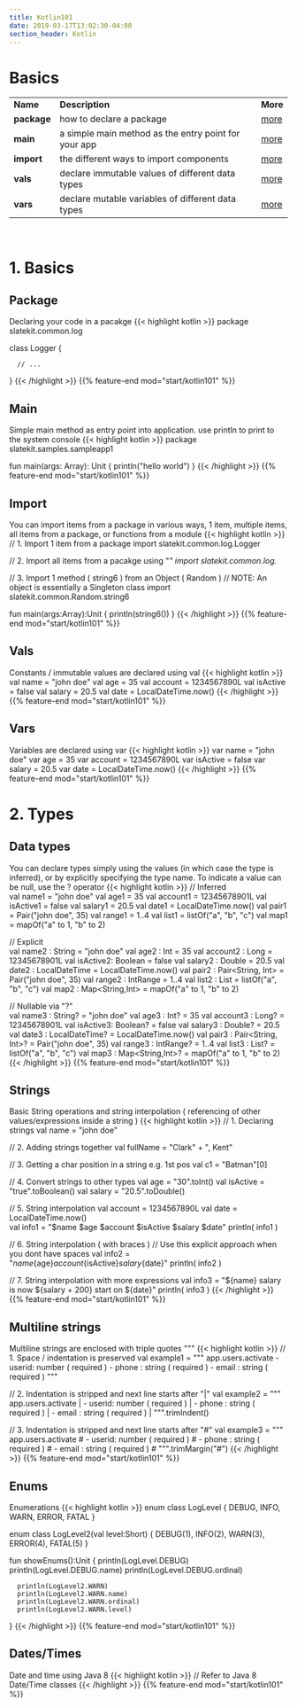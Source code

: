 ```yaml
---
title: Kotlin101
date: 2019-03-17T13:02:30-04:00
section_header: Kotlin
---
```



# Basics
<table class="table table-bordered table-striped">
    <tr>
        <td><strong>Name</strong></td>
        <td><strong>Description</strong></td>
        <td><strong>More</strong></td>
    </tr>
    <tr>
        <td><strong>package</strong></td>
        <td>how to declare a package</td>
        <td><a href="start/kotlin101/#package" class="more"><span class="btn btn-primary">more</span></a></td>
    </tr>
    <tr>
        <td><strong>main</strong></td>
        <td>a simple main method as the entry point for your app</td>
        <td><a href="start/kotlin101#main" class="more"><span class="btn btn-primary">more</span></a></td>
    </tr>
    <tr>
        <td><strong>import</strong></td>
        <td>the different ways to import components</td>
        <td><a href="start/kotlin101#import" class="more"><span class="btn btn-primary">more</span></a></td>
    </tr>
    <tr>
        <td><strong>vals</strong></td>
        <td>declare immutable values of different data types</td>
        <td><a href="start/kotlin101#vals" class="more"><span class="btn btn-primary">more</span></a></td>
    </tr>
    <tr>
        <td><strong>vars</strong></td>
        <td>declare mutable variables of different data types</td>
        <td><a href="start/kotlin101#vars" class="more"><span class="btn btn-primary">more</span></a></td>
    </tr>
</table>
<br/>

# 1. Basics

## Package
Declaring your code in a pacakge
{{< highlight kotlin >}}
  package slatekit.common.log

  class Logger {
  
      // ...
   
  }
{{< /highlight >}}
{{% feature-end mod="start/kotlin101" %}}


## Main
Simple main method as entry point into application. use println to print to the system console
{{< highlight kotlin >}}
  package slatekit.samples.sampleapp1

  fun main(args: Array<String>): Unit {
      println("hello world")
  }
{{< /highlight >}}
{{% feature-end mod="start/kotlin101" %}}


## Import
You can import items from a package in various ways, 1 item, multiple items, all items from a package, or functions from a module
{{< highlight kotlin >}}
  // 1. Import 1 item from a package 
  import slatekit.common.log.Logger
  
  // 2. Import all items from a pacakge using "*"
  import slatekit.common.log.*
  
  // 3. Import 1 method ( string6 ) from an Object ( Random )
  // NOTE: An object is essentially a Singleton class 
  import slatekit.common.Random.string6
  
  fun main(args:Array<String>):Unit {
      println(string6())
  }
{{< /highlight >}}
{{% feature-end mod="start/kotlin101" %}}


## Vals
Constants / immutable values are declared using val
{{< highlight kotlin >}}
  val name = "john doe"
  val age = 35
  val account = 1234567890L
  val isActive = false
  val salary = 20.5
  val date = LocalDateTime.now()
{{< /highlight >}}
{{% feature-end mod="start/kotlin101" %}}


## Vars
Variables are declared using var
{{< highlight kotlin >}}
  var name = "john doe"
  var age = 35
  var account = 1234567890L
  var isActive = false
  var salary = 20.5
  var date = LocalDateTime.now()
{{< /highlight >}}
{{% feature-end mod="start/kotlin101" %}}


# 2. Types

## Data types
You can declare types simply using the values (in which case the type is inferred), or by explicitly specifying the type name. To indicate a value can be null, use the ? operator
{{< highlight kotlin >}}
  // Inferred  
  val name1     = "john doe"
  val age1      = 35
  val account1  = 12345678901L
  val isActive1 = false
  val salary1   = 20.5
  val date1     = LocalDateTime.now()
  val pair1     = Pair("john doe", 35)
  val range1    = 1..4
  val list1     = listOf("a", "b", "c")
  val map1      = mapOf("a" to 1, "b" to 2)

  // Explicit  
  val name2    : String            = "john doe"
  val age2     : Int               = 35
  val account2 : Long              = 12345678901L
  val isActive2: Boolean           = false
  val salary2  : Double            = 20.5
  val date2    : LocalDateTime     = LocalDateTime.now()
  val pair2    : Pair<String, Int> = Pair("john doe", 35)
  val range2   : IntRange          = 1..4
  val list2    : List<String>      = listOf("a", "b", "c")
  val map2     : Map<String,Int>   = mapOf("a" to 1, "b" to 2)

  // Nullable via "?"  
  val name3    : String?            = "john doe"
  val age3     : Int?               = 35
  val account3 : Long?              = 12345678901L
  val isActive3: Boolean?           = false
  val salary3  : Double?            = 20.5
  val date3    : LocalDateTime?     = LocalDateTime.now()
  val pair3    : Pair<String, Int>? = Pair("john doe", 35)
  val range3   : IntRange?          = 1..4
  val list3    : List<String>?      = listOf("a", "b", "c")
  val map3     : Map<String,Int>?   = mapOf("a" to 1, "b" to 2)
{{< /highlight >}}
{{% feature-end mod="start/kotlin101" %}}


## Strings
Basic String operations and string interpolation ( referencing of other values/expressions inside a string )
{{< highlight kotlin >}}
  // 1. Declaring strings
  val name = "john doe"

  // 2. Adding strings together
  val fullName = "Clark" + ", Kent"
  
  // 3. Getting a char position in a string e.g. 1st pos
  val c1 = "Batman"[0]
  
  // 4. Convert strings to other types
  val age     = "30".toInt()
  val isActive  = "true".toBoolean()
  val salary  = "20.5".toDouble()
  
  // 5. String interpolation
  val account = 1234567890L
  val date = LocalDateTime.now()  
  val info1 = "$name $age $account $isActive $salary $date"
  println( info1 )
  
  // 6. String interpolation ( with braces )
  // Use this explicit approach when you dont have spaces
  val info2 = "${name}${age}${account}${isActive}${salary}${date}"
  println( info2 )
  
  // 7. String interpolation with more expressions
  val info3 = "${name} salary is now ${salary + 200} start on ${date}"
  println( info3 )
{{< /highlight >}}
{{% feature-end mod="start/kotlin101" %}}


## Multiline strings
Multiline strings are enclosed with triple quotes """
{{< highlight kotlin >}}
  // 1. Space / indentation is preserved
  val example1 = """ app.users.activate
          - userid: number ( required )
          - phone : string ( required )
          - email : string ( required )
       """
  
  // 2. Indentation is stripped and next line starts after "|"
  val example2 = """ app.users.activate
         | - userid: number ( required )
         | - phone : string ( required )
         | - email : string ( required )
         | """.trimIndent()

  // 3. Indentation is stripped and next line starts after "#"
  val example3 = """ app.users.activate
         # - userid: number ( required )
         # - phone : string ( required )
         # - email : string ( required )
         # """.trimMargin("#")
{{< /highlight >}}
{{% feature-end mod="start/kotlin101" %}}


## Enums
Enumerations
{{< highlight kotlin >}}
  enum class LogLevel {
      DEBUG, INFO, WARN, ERROR, FATAL
  }
  
  enum class LogLevel2(val level:Short) {
      DEBUG(1), INFO(2), WARN(3), ERROR(4), FATAL(5)
  }
  
  fun showEnums():Unit {
      println(LogLevel.DEBUG)
      println(LogLevel.DEBUG.name)
      println(LogLevel.DEBUG.ordinal)
  
      println(LogLevel2.WARN)
      println(LogLevel2.WARN.name)
      println(LogLevel2.WARN.ordinal)
      println(LogLevel2.WARN.level)
  }
{{< /highlight >}}
{{% feature-end mod="start/kotlin101" %}}


## Dates/Times
Date and time using Java 8
{{< highlight kotlin >}}
  // Refer to Java 8 Date/Time classes
{{< /highlight >}}
{{% feature-end mod="start/kotlin101" %}}
